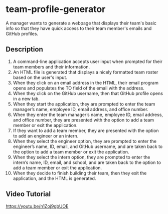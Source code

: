 # team-profile-generator
A manager wants to generate a webpage that displays their team's basic info so that they have quick access to their team member's emails and GitHub profiles.

## Description
1. A command-line application accepts user input when prompted for their team members and their information.
2. An HTML file is generated that displays a nicely formatted team roster based on the user's input.
3. When they click on an email address in the HTML, their email program opens and populates the TO field of the email with the address.
4. When they click on the GitHub username, then that GitHub profile opens in a new tab.
5. When they start the application, they are prompted to enter the team manager’s name, employee ID, email address, and office number.
6. When they enter the team manager’s name, employee ID, email address, and office number, they are presented with the option to add a team member or exit the application.
7. If they want to add a team member, they are presented with the option to add an engineer or an intern.
7. When they select the engineer option, they are prompted to enter the engineer’s name, ID, email, and GitHub username, and are taken back to the option to add a team member or exit the application.
8. When they select the intern option, they are prompted to enter the intern’s name, ID, email, and school, and are taken back to the option to add a team member or exit the application.
9. When they decide to finish building their team, then they exit the application, and the HTML is generated.

## Video Tutorial
https://youtu.be/n1Zoj9gbUOE